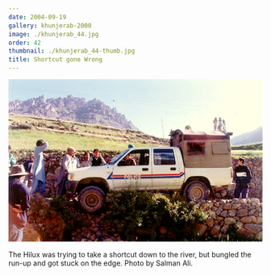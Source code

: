 ```yaml
---
date: 2004-09-19
gallery: khunjerab-2000
image: ./khunjerab_44.jpg
order: 42
thumbnail: ./khunjerab_44-thumb.jpg
title: Shortcut gone Wrong
---
```


![Shortcut gone Wrong](./khunjerab_44.jpg)

The Hilux was trying to take a shortcut down to the river, but bungled the run-up and got stuck on the edge. Photo by Salman Ali.